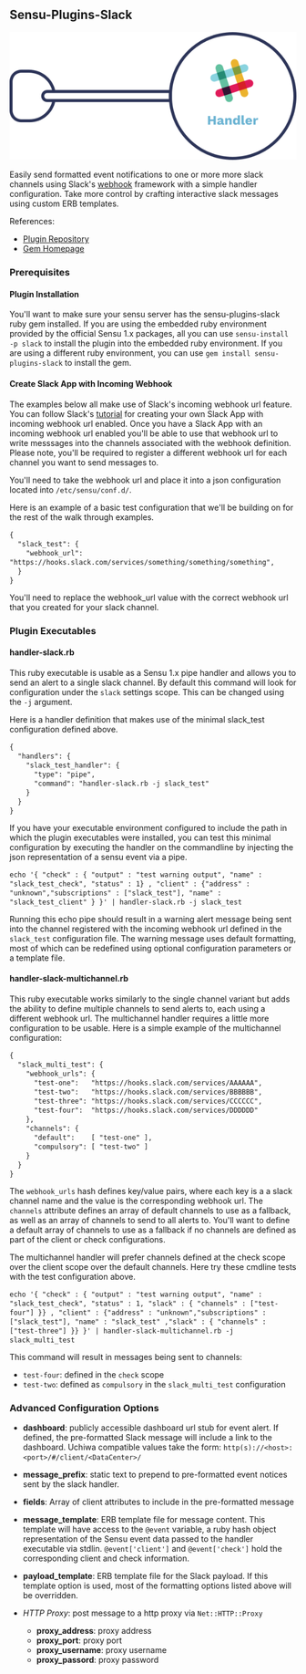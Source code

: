 ## Sensu-Plugins-Slack

![Alt text](images/slack_handler.png)

Easily send formatted event notifications to one or more more slack channels using Slack's [webhook](https://api.slack.com/incoming-webhooks) framework with a simple handler configuration. Take more control by crafting interactive slack messages using custom ERB templates.

References:

* [Plugin Repository](https://github.com/sensu-plugins/sensu-plugins-slack/)
* [Gem Homepage](https://rubygems.org/gems/sensu-plugins-slack)

### Prerequisites

#### Plugin Installation
You'll want to make sure your sensu server has the sensu-plugins-slack ruby gem installed. If you are using the embedded ruby environment provided by the official Sensu 1.x packages, all you can use `sensu-install -p slack` to install the plugin into the embedded ruby  environment.  If you are using a different ruby environment, you can use `gem install sensu-plugins-slack` to install the gem.

#### Create Slack App with Incoming Webhook
The examples below all make use of Slack's incoming webhook url feature. You can follow Slack's [tutorial](https://api.slack.com/incoming-webhooks) for creating your own Slack App with incoming webhook url enabled. Once you have a Slack App with an incoming webhook url enabled you'll be able to use that webhook url to write messsages into the channels associated with the webhook definition. Please note, you'll be required to register a different webhook url for each channel you want to send messages to.

You'll need to take the webhook url and place it into a json configuration located into `/etc/sensu/conf.d/`.

Here is an example of a basic test configuration that we'll be building on for the rest of the walk through examples.
```
{
  "slack_test": {
    "webhook_url": "https://hooks.slack.com/services/something/something/something",
  }
}

```
You'll need to replace the webhook_url value with the correct webhook url that you created for your slack channel.


### Plugin Executables

#### handler-slack.rb
This ruby executable is usable as a Sensu 1.x pipe handler and allows you to send an alert to a single slack channel. By default this command will look for configuration under the `slack` settings scope. This can be changed using the `-j` argument. 


Here is a handler definition that makes use of the minimal slack_test configuration defined above.
```
{
  "handlers": {
    "slack_test_handler": {
      "type": "pipe",
      "command": "handler-slack.rb -j slack_test"
    }
  }
}

```

If you have your executable environment configured to include the path in which the plugin executables were installed, you can test this minimal configuration by executing the handler on the commandline by injecting the json representation of a sensu event via a pipe.

```
echo '{ "check" : { "output" : "test warning output", "name" : "slack_test_check", "status" : 1} , "client" : {"address" : "unknown","subscriptions" : ["slack_test"], "name" : "slack_test_client" } }' | handler-slack.rb -j slack_test
```

Running this echo pipe should result in a warning alert message being sent into the channel registered with the incoming webhook url defined in the `slack_test` configuration file. The warning message uses default formatting, most of which can be redefined using optional configuration parameters or a template file.


#### handler-slack-multichannel.rb
This ruby executable works similarly to the single channel variant but adds the ability to define multiple channels to send alerts to, each using a different webhook url. The multichannel handler requires a little more configuration to be usable.  Here is a simple example of the multichannel configuration:

```
{
  "slack_multi_test": {
    "webhook_urls": {
      "test-one":   "https://hooks.slack.com/services/AAAAAA",
      "test-two":   "https://hooks.slack.com/services/BBBBBB",
      "test-three": "https://hooks.slack.com/services/CCCCCC",
      "test-four":  "https://hooks.slack.com/services/DDDDDD"
    },
    "channels": {
      "default":    [ "test-one" ],
      "compulsory": [ "test-two" ]
    }
  }
}

```
The `webhook_urls` hash defines key/value pairs, where each key is a a slack channel name and the value is the corresponding webhook url. The `channels` attribute defines an array of default channels to use as a fallback, as well as an array of channels to send to all alerts to. You'll want to define a default array of channels to use as a fallback if no channels are defined as part of the client or check configurations.

The multichannel handler will prefer channels defined at the check scope over the client scope over the default channels. Here try these cmdline tests with the test configuration above.

```
echo '{ "check" : { "output" : "test warning output", "name" : "slack_test_check", "status" : 1, "slack" : { "channels" : ["test-four"] }} , "client" : {"address" : "unknown","subscriptions" : ["slack_test"], "name" : "slack_test" ,"slack" : { "channels" : ["test-three"] }} }' | handler-slack-multichannel.rb -j slack_multi_test
```

This command will result in messages being sent to channels:

* `test-four`: defined in the `check` scope
* `test-two`: defined as `compulsory` in the `slack_multi_test` configuration



### Advanced Configuration Options
* **dashboard**: publicly accessible dashboard url stub for event alert. If defined, the pre-formatted Slack message will include a link to the dashboard. Uchiwa compatible values take the form: `http(s)://<host>:<port>/#/client/<DataCenter>/`
* **message_prefix**: static text to prepend to pre-formatted event notices sent by the slack handler. 
* **fields**: Array of client attributes to include in the pre-formatted message
* **message_template**: ERB template file for message content. This template will have access to the `@event` variable, a ruby hash object representation of the Sensu event data passed to the handler executable via stdlin. `@event['client']` and `@event['check']` hold the corresponding client and check information.
* **payload_template**: ERB template file for the Slack payload. If this template option is used, most of the formatting options listed above will be overridden.

* _HTTP Proxy_:  post message to a http proxy via `Net::HTTP::Proxy`
    * **proxy_address**: proxy address 
    * **proxy_port**: proxy port 
    * **proxy_username**: proxy username 
    * **proxy_passord**: proxy password 






